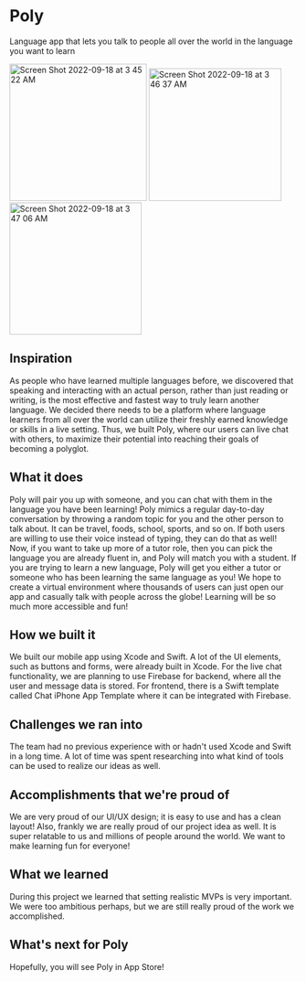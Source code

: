 # Poly
Language app that lets you talk to people all over the world in the language you want to learn

<img width="240" alt="Screen Shot 2022-09-18 at 3 45 22 AM" src="https://user-images.githubusercontent.com/87621598/190891799-9ee0bad2-4556-4593-bea6-f550b0c2f012.png">
<img width="232" alt="Screen Shot 2022-09-18 at 3 46 37 AM" src="https://user-images.githubusercontent.com/87621598/190891802-8fd3525a-84c8-4f80-8d18-23a420815d97.png">
<img width="231" alt="Screen Shot 2022-09-18 at 3 47 06 AM" src="https://user-images.githubusercontent.com/87621598/190891805-4659fb45-d00d-4925-ac71-1370254dee8c.png">


## Inspiration
As people who have learned multiple languages before, we discovered that speaking and interacting with an actual person, rather than just reading or writing, is the most effective and fastest way to truly learn another language. We decided there needs to be a platform where language learners from all over the world can utilize their freshly earned knowledge or skills in a live setting. Thus, we built Poly, where our users can live chat with others, to maximize their potential into reaching their goals of becoming a polyglot. 
## What it does
Poly will pair you up with someone, and you can chat with them in the language you have been learning! Poly mimics a regular day-to-day conversation by throwing a random topic for you and the other person to talk about. It can be travel, foods, school, sports, and so on. If both users are willing to use their voice instead of typing, they can do that as well! Now, if you want to take up more of a tutor role, then you can pick the language you are already fluent in, and Poly will match you with a student. If you are trying to learn a new language, Poly will get you either a tutor or someone who has been learning the same language as you! We hope to create a virtual environment where thousands of users can just open our app and casually talk with people across the globe! Learning will be so much more accessible and fun!
## How we built it
We built our mobile app using Xcode and Swift. A lot of the UI elements, such as buttons and forms, were already built in Xcode. For the live chat functionality, we are planning to use Firebase for backend, where all the user and message data is stored. For frontend, there is a Swift template called Chat iPhone App Template where it can be integrated with Firebase. 
## Challenges we ran into
The team had no previous experience with or hadn't used Xcode and Swift in a long time. A lot of time was spent researching into what kind of tools can be used to realize our ideas as well. 
## Accomplishments that we're proud of
We are very proud of our UI/UX design; it is easy to use and has a clean layout! Also, frankly we are really proud of our project idea as well. It is super relatable to us and millions of people around the world. We want to make learning fun for everyone!
## What we learned
During this project we learned that setting realistic MVPs is very important. We were too ambitious perhaps, but we are still really proud of the work we accomplished. 
## What's next for Poly
Hopefully, you will see Poly in App Store!
